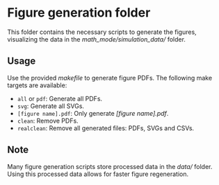 # Figure generation folder

This folder contains the necessary scripts to generate the figures, visualizing the data in the *math_mode/simulation_data/* folder.

## Usage

Use the provided *makefile* to generate figure PDFs.
The following make targets are available:
- `all` or `pdf`: Generate all PDFs.
- `svg`: Generate all SVGs.
- `[figure name].pdf`: Only generate *[figure name].pdf*.
- `clean`: Remove PDFs.
- `realclean`: Remove all generated files: PDFs, SVGs and CSVs.

## Note

Many figure generation scripts store processed data in the *data/* folder.
Using this processed data allows for faster figure regeneration.
